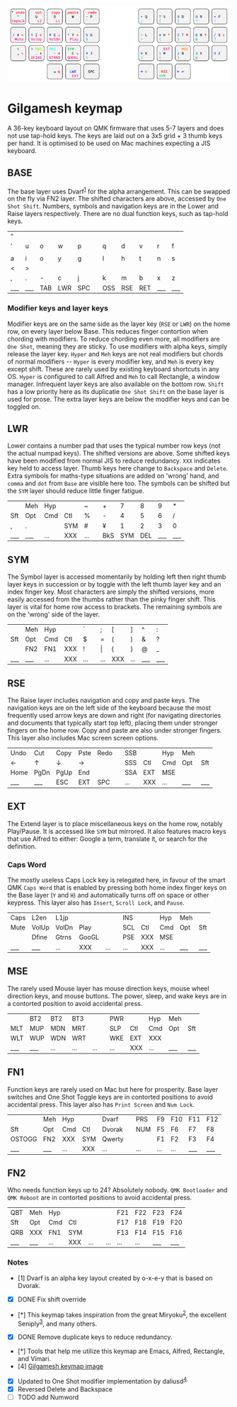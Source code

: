 ![Gilgamesh keymap image](https://github.com/gilgameshone/gilgamesh-layout/blob/main/Gilgamesh-whole.drawio.png)

# Gilgamesh keymap
A 36-key keyboard layout on QMK firmware that uses 5-7 layers and does not use tap-hold keys. 
The keys are laid out on a 3x5 grid + 3 thumb keys per hand. It is optimised to be used on Mac machines expecting a JIS keyboard.

## BASE

The base layer uses Dvarf<sup>[1](https://o-x-e-y.github.io/layouts/dvarf/index.html)</sup> for the alpha arrangement. This can be swapped on the fly via FN2 layer.
The shifted characters are above, accessed by `One Shot Shift`. 
Numbers, symbols and navigation keys are in the Lower and Raise layers respectively.
There are no dual function keys, such as tap-hold keys.

|   |   |   |   |   |   |   |   |   |   |   |
|---|---|---|---|---|---|---|---|---|---|---|
| “ |   |   |   |   |   |   |   |   |   |   |
| ‘ | u | o | w | p |   | q | d | v | r | f |
|   |   |   |   |   |   |   |   |   |   |   |
| a | i | o | y | g |   | l | h | t | n | s |
| < | > |   |   |   |   |   |   |   |   |   |
| , | . | - | c | j |   | k | m | b | x | z |
|___|___|TAB|LWR|SPC|   |OSS|RSE|RET|___|___|

### Modifier keys and layer keys

Modifier keys are on the same side as the layer key (`RSE` or `LWR`) on the home row, on every layer below Base. This reduces finger contortion when chording with modifiers. To reduce chording even more, all modifiers are `One Shot`, meaning they are sticky. To use modifiers with alpha keys, simply release the layer key. `Hyper` and `Meh` keys are not real modifiers but chords of normal modifiers -- `Hyper` is every modifier key, and `Meh` is every key except shift. These are rarely used by existing keyboard shortcuts in any OS. `Hyper` is configured to call Alfred and `Meh` to call Rectangle, a window manager. Infrequent layer keys are also available on the bottom row. `Shift` has a low priority here as its duplicatie `One Shot Shift` on the base layer is used for prose. The extra layer keys are below the modifier keys and can be toggled on.

## LWR

Lower contains a number pad that uses the typical number row keys (not the actual numpad keys). The shifted versions are above. Some shifted keys have been modified from normal JIS to reduce redundancy. `XXX` indicates key held to access layer. Thumb keys here change to `Backspace` and `Delete`. Extra symbols for maths-type situations are added on 'wrong' hand, and `comma` and `dot` from `Base` are visible here too. The symbols can be shifted but the `SYM` layer should reduce little finger fatigue.

|   |   |   |   |   |   |   |   |   |   |   |
|---|---|---|---|---|---|---|---|---|---|---|
|   |Meh|Hyp|   | ~ |   | + | 7 | 8 | 9 | * |
|Sft|Opt|Cmd|Ctl| % |   | - | 4 | 5 | 6 | / |
| , | . |   |SYM| # |   | ¥ | 1 | 2 | 3 | 0 |
|___|___|...|XXX|...|   |BkS|SYM|DEL|___|___|

## SYM

The Symbol layer is accessed momentarily by holding left then right thumb layer keys in succession or by toggle with the left thumb layer key and an index finger key. Most characters are simply the shifted versions, more easily accessed from the thumbs rather than the pinky finger shift. This layer is vital for home row access to brackets. The remaining symbols are on the 'wrong' side of the layer.

|   |   |   |   |   |   |   |   |   |   |   |
|---|---|---|---|---|---|---|---|---|---|---|
|   |Meh|Hyp|   | ` |   | ; | [ | ] | ^ | : |
|Sft|Opt|Cmd|Ctl| $ |   | = | ( | ) | & | ? |
|   |FN2|FN1|XXX| ! |   | \|| { | } | @ | _ |
|___|___|...|XXX|...|   |...|XXX|...|___|___|


## RSE

The Raise layer includes navigation and copy and paste keys. The navigation keys are on the left side of the keyboard because the most frequently used arrow keys are down and right (for navigating directories and documents that typically start top left), placing them under stronger fingers on the home row. Copy and paste are also under stronger fingers. This layer also includes Mac screen screen options.

|   |   |   |   |   |   |   |   |   |   |   |
|---|---|---|---|---|---|---|---|---|---|---|
|Undo|Cut |Copy|Pste|Redo||SSB|   |Hyp|Meh|   | 
|←   |↑   |↓   |→   |   ||SSS|Ctl|Cmd|Opt|Sft| 
|Home|PgDn|PgUp|End |   ||SSA|EXT|MSE|   |   |
|___|___|ESC|EXT|SPC|   |...|XXX|...|___|___|

## EXT

The Extend layer is to place miscellaneous keys on the home row, notably Play/Pause. It is accessed like `SYM` but mirrored. 
It also features macro keys that use Alfred to either: Google a term, translate it, or search for the definition.

### Caps Word
The mostly useless Caps Lock key is relegated here, in favour of the smart QMK `Caps Word` that is enabled by pressing both home index finger keys on the Base layer (`Y` and `H`) and automatically turns off on space or other keypress. This layer also has `Insert`, `Scroll Lock`, and `Pause`.

|   |   |   |   |   |   |   |   |   |   |   |
|---|---|---|---|---|---|---|---|---|---|---|
|Caps|L2en|L1jp||   |   |INS|   |Hyp|Meh|   | 
|Mute|VolUp|VolDn|Play|| |SCL|Ctl|Cmd|Opt|Sft| 
|    |Dfine|Gtrns|GooGL|||PSE|XXX|MSE|   |   |
|___|___|...|XXX|...|   |...|XXX|...|___|___|

## MSE

The rarely used Mouse layer has mouse direction keys, mouse wheel direction keys, and mouse buttons. The power, sleep, and wake keys are in a contorted position to avoid accidental press. 

|   |   |   |   |   |   |   |   |   |   |   |
|---|---|---|---|---|---|---|---|---|---|---|
|   |BT2|BT2|BT3|   |   |PWR|   |Hyp|Meh|   |
|MLT|MUP|MDN|MRT|   |   |SLP|Ctl|Cmd|Opt|Sft|
|WLT|WUP|WDN|WRT|   |   |WKE|EXT|XXX|   |   |
|___|___|...|...|...|   |...|XXX|...|___|___|

## FN1

Function keys are rarely used on Mac but here for prosperity. Base layer switches and One Shot Toggle keys are in contorted positions to avoid accidental press. This layer also has `Print Screen` and `Num Lock`.

|   |   |   |   |   |   |   |   |   |   |   |
|---|---|---|---|---|---|---|---|---|---|---|
|   |Meh|Hyp|   |Dvarf|    |PRS|F9 |F10|F11|F12|
|Sft|Opt|Cmd|Ctl|Dvorak|   |NUM|F5 | F6| F7| F8|
|OSTOGG|FN2|XXX|SYM|Qwerty||   |F1 | F2| F3| F4|
|___|___|...|XXX|...|   |...|...|...|___|___|

## FN2

Who needs function keys up to 24? Absolutely nobody. `QMK Bootloader` and `QMK Reboot` are in contorted positions to avoid accidental press.

|   |   |   |   |   |   |   |   |   |   |   |
|---|---|---|---|---|---|---|---|---|---|---|
|QBT|Meh|Hyp|   |   |   |   |F21|F22|F23|F24|
|Sft|Opt|Cmd|Ctl|   |   |   |F17|F18|F19|F20|
|QRB|XXX|FN1|SYM|   |   |   |F13|F14|F15|F16|
|___|___|...|XXX|...|   |...|...|...|___|___|

### Notes

 - [1] Dvarf is an alpha key layout created by o-x-e-y that is based on Dvorak.
 - [x] DONE Fix shift override
 - [*] This keymap takes inspiration from the great Miryoku<sup>[2](https://github.com/manna-harbour/miryoku)</sup>, the excellent Seniply<sup>[3](https://stevep99.github.io/seniply/)</sup>, and many others.
 - [x] DONE Remove duplicate keys to reduce redundancy.
 - [*] Tools that help me utilize this keymap are Emacs, Alfred, Rectangle, and Vimari.
 - [4] [Gilgamesh keymap image](https://github.com/gilgameshone/gilgamesh-layout/blob/main/Gilgamesh-layers.drawio.png)
 - [x] Updated to One Shot modifier implementation by daliusd<sup>[4](https://blog.ffff.lt/posts/callum-layers/).
 - [x] Reversed Delete and Backspace
 - [ ] TODO add Numword
